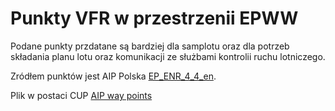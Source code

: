 # Punkty VFR w przestrzenii EPWW

Podane punkty przdatane są bardziej dla samplotu oraz dla potrzeb składania
planu lotu oraz komunikacji ze służbami kontrolii ruchu lotniczego. 

Zródłem punktów jest AIP Polska [EP_ENR_4_4_en](EP_ENR_4_4_en.pdf). 

Plik w postaci CUP [AIP way points](AIP_Waypoints.cup)

